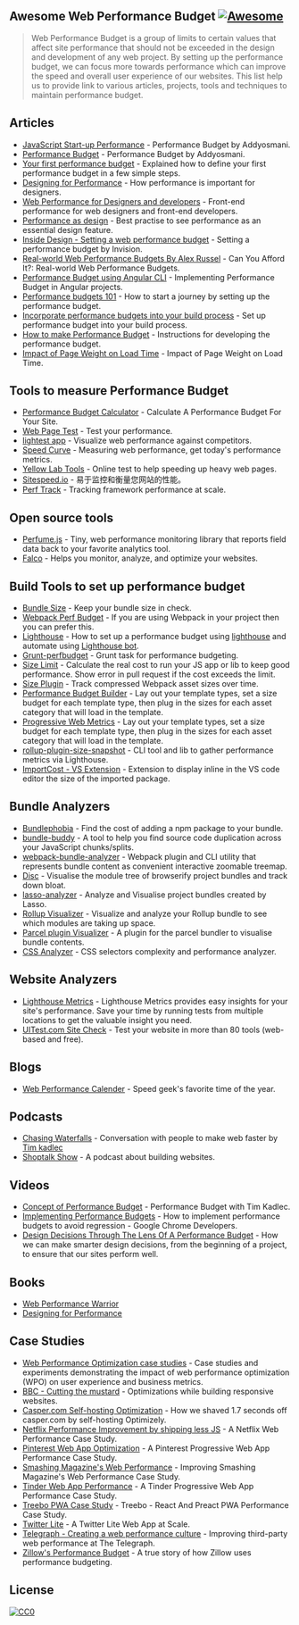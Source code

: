 <div class="github-widget" data-repo="pajaydev/awesome-web-performance-budget"></div>

## Awesome Web Performance Budget [![Awesome](https://awesome.re/badge.svg)](https://awesome.re)
> Web Performance Budget is a group of limits to certain values that affect site performance that should not be exceeded in the design and development of any web project. By setting up the performance budget, we can focus more towards performance which can improve the speed and overall user experience of our websites. This list help us to provide link to various articles, projects, tools and techniques to maintain performance budget.




## Articles
- [JavaScript Start-up Performance](https://medium.com/reloading/javascript-start-up-performance-69200f43b201) - Performance Budget by Addyosmani.
- [Performance Budget](https://addyosmani.com/blog/performance-budgets/) - Performance Budget by Addyosmani.
- [Your first performance budget](https://web.dev/your-first-performance-budget/) - Explained how to define your first performance budget in a few simple steps.
- [Designing for Performance](http://designingforperformance.com/index.html#table-of-contents) - How performance is important for designers.
- [Web Performance for Designers and developers](https://csswizardry.com/2013/01/front-end-performance-for-web-designers-and-front-end-developers/) - Front-end performance for web designers and front-end developers.
- [Performance as design](http://bradfrost.com/blog/post/performance-as-design/) - Best practise to see performance as an essential design feature.
- [Inside Design - Setting a web performance budget](https://www.invisionapp.com/inside-design/setting-a-web-performance-budget/) - Setting a performance budget by Invision.
- [Real-world Web Performance Budgets By Alex Russel](https://infrequently.org/2017/10/can-you-afford-it-real-world-web-performance-budgets/) - Can You Afford It?: Real-world Web Performance Budgets.
- [Performance Budget using Angular CLI](https://medium.com/dailyjs/how-did-angular-cli-budgets-save-my-day-and-how-they-can-save-yours-300d534aae7a) - Implementing Performance Budget in Angular projects.
- [Performance budgets 101](https://web.dev/performance-budgets-101/) - How to start a journey by setting up the performance budget.
- [Incorporate performance budgets into your build process](https://web.dev/incorporate-performance-budgets-into-your-build-tools) - Set up performance budget into your build process.
- [How to make Performance Budget](http://v3.danielmall.com/articles/how-to-make-a-performance-budget/) - Instructions for developing the performance budget.
- [Impact of Page Weight on Load Time](https://paulcalvano.com/2018-07-02-impact-of-page-weight-on-load-time/) - Impact of Page Weight on Load Time.

## Tools to measure Performance Budget

- [Performance Budget Calculator](http://www.performancebudget.io/) - Calculate A Performance Budget For Your Site.
- [Web Page Test](https://www.webpagetest.org/easy) - Test your performance.
- [lightest app](https://www.lightest.app/) - Visualize web performance against competitors.
- [Speed Curve](https://speedcurve.com) - Measuring web performance, get today's performance metrics.
- [Yellow Lab Tools](https://yellowlab.tools/) - Online test to help speeding up heavy web pages.
- [Sitespeed.io](https://www.sitespeed.io/) - 易于监控和衡量您网站的性能。
- [Perf Track](https://perf-track.web.app/) - Tracking framework performance at scale.

## Open source tools

- [Perfume.js](https://zizzamia.github.io/perfume/) - Tiny, web performance monitoring library that reports field data back to your favorite analytics tool.
- [Falco](https://github.com/theodo/falco) - Helps you monitor, analyze, and optimize your websites.

## Build Tools to set up performance budget

- [Bundle Size](https://github.com/siddharthkp/bundlesize) - Keep your bundle size in check.
- [Webpack Perf Budget](https://webpack.js.org/configuration/performance/) - If you are using Webpack in your project then you can prefer this.
- [Lighthouse](https://web.dev/use-lighthouse-for-performance-budgets/) - How to set up a performance budget using [lighthouse](https://developers.google.com/web/tools/lighthouse) and automate using [Lighthouse bot](https://web.dev/using-lighthouse-bot-to-set-a-performance-budget/).
- [Grunt-perfbudget](https://github.com/tkadlec/grunt-perfbudget) - Grunt task for performance budgeting.
- [Size Limit](https://github.com/ai/size-limit) - Calculate the real cost to run your JS app or lib to keep good performance. Show error in pull request if the cost exceeds the limit.
- [Size Plugin](https://github.com/GoogleChromeLabs/size-plugin) - Track compressed Webpack asset sizes over time.
- [Performance Budget Builder](https://github.com/GoogleChromeLabs/pr-bot) - Lay out your template types, set a size budget for each template type, then plug in the sizes for each asset category that will load in the template.
- [Progressive Web Metrics](https://github.com/paulirish/pwmetrics) - Lay out your template types, set a size budget for each template type, then plug in the sizes for each asset category that will load in the template. 
- [rollup-plugin-size-snapshot](https://github.com/TrySound/rollup-plugin-size-snapshot) - CLI tool and lib to gather performance metrics via Lighthouse.
- [ImportCost - VS Extension](https://marketplace.visualstudio.com/items?itemName=wix.vscode-import-cost) - Extension to display inline in the VS code editor the size of the imported package.

## Bundle Analyzers

- [Bundlephobia](https://bundlephobia.com/) - Find the cost of adding a npm package to your bundle.
- [bundle-buddy](https://bundle-buddy.firebaseapp.com/) - A tool to help you find source code duplication across your JavaScript chunks/splits.
- [webpack-bundle-analyzer](https://github.com/webpack-contrib/webpack-bundle-analyzer) - Webpack plugin and CLI utility that represents bundle content as convenient interactive zoomable treemap.
- [Disc](http://hughsk.io/disc/) - Visualise the module tree of browserify project bundles and track down bloat. 
- [lasso-analyzer](https://github.com/ajay2507/lasso-analyzer) - Analyze and Visualise project bundles created by Lasso.
- [Rollup Visualizer](https://github.com/btd/rollup-plugin-visualizer) - Visualize and analyze your Rollup bundle to see which modules are taking up space.
- [Parcel plugin Visualizer](https://github.com/gregtillbrook/parcel-plugin-bundle-visualiser) - A plugin for the parcel bundler to visualise bundle contents.
- [CSS Analyzer](https://github.com/macbre/analyze-css) - CSS selectors complexity and performance analyzer.

## Website Analyzers
- [Lighthouse Metrics](https://lighthouse-metrics.com/) - Lighthouse Metrics provides easy insights for your site's performance. Save your time by running tests from multiple locations to get the valuable insight you need.
- [UITest.com Site Check](https://uitest.com/check/) - Test your website in more than 80 tools (web-based and free).

## Blogs
- [Web Performance Calender](https://calendar.perfplanet.com/2020/) - Speed geek's favorite time of the year.

## Podcasts
- [Chasing Waterfalls](https://chasingwaterfalls.io/) - Conversation with people to make web faster by [Tim kadlec](https://timkadlec.com/)
- [Shoptalk Show](https://shoptalkshow.com/) - A podcast about building websites.

## Videos

- [Concept of Performance Budget](https://www.youtube.com/watch?list=PLYo5nh8xQFpkwsu9QNlCpPGkmCCuTTWDJ&v=yqejmZrtmNg) - Performance Budget with Tim Kadlec.
- [Implementing Performance Budgets](https://youtu.be/vVlpCmK1l5k) - How to implement performance budgets to avoid regression - Google Chrome Developers.
- [Design Decisions Through The Lens Of A Performance Budget](https://vimeo.com/108328247) - How we can make smarter design decisions, from the beginning of a project, to ensure that our sites perform well.

## Books

- [Web Performance Warrior](https://www.oreilly.com/library/view/web-performance-warrior/9781492048114/)
- [Designing for Performance](http://designingforperformance.com/)

## Case Studies

- [Web Performance Optimization case studies](https://wpostats.com/) - Case studies and experiments demonstrating the impact of web performance optimization (WPO) on user experience and business metrics.
- [BBC - Cutting the mustard](http://responsivenews.co.uk/post/18948466399/cutting-the-mustard) - Optimizations while building responsive websites.
- [Casper.com Self-hosting Optimization](https://medium.com/caspertechteam/we-shaved-1-7-seconds-off-casper-com-by-self-hosting-optimizely-2704bcbff8ec) - How we shaved 1.7 seconds off casper.com by self-hosting Optimizely.
- [Netflix Performance Improvement by shipping less JS](https://medium.com/dev-channel/a-netflix-web-performance-case-study-c0bcde26a9d9) - A Netflix Web Performance Case Study.
- [Pinterest Web App Optimization](https://medium.com/dev-channel/a-pinterest-progressive-web-app-performance-case-study-3bd6ed2e6154/) - A Pinterest Progressive Web App Performance Case Study.
- [Smashing Magazine's Web Performance](https://www.smashingmagazine.com/2014/09/improving-smashing-magazine-performance-case-study/) - Improving Smashing Magazine's Web Performance Case Study.
- [Tinder Web App Performance](https://medium.com/@addyosmani/a-tinder-progressive-web-app-performance-case-study-78919d98ece0/) - A Tinder Progressive Web App Performance Case Study.
- [Treebo PWA Case Study](https://medium.com/dev-channel/treebo-a-react-and-preact-progressive-web-app-performance-case-study-5e4f450d5299/) - Treebo - React And Preact PWA Performance Case Study.
- [Twitter Lite](https://medium.com/@paularmstrong/twitter-lite-and-high-performance-react-progressive-web-apps-at-scale-d28a00e780a3/) - A Twitter Lite Web App at Scale.
- [Telegraph - Creating a web performance culture](https://medium.com/the-telegraph-engineering/improving-third-party-web-performance-at-the-telegraph-a0a1000be5) - Improving third-party web performance at The Telegraph.
- [Zillow's Performance Budget](https://www.zillow.com/engineering/bigger-faster-more-engaging-budget/) - A true story of how Zillow uses performance budgeting.

## License

[![CC0](https://mirrors.creativecommons.org/presskit/buttons/88x31/svg/cc-zero.svg)](https://creativecommons.org/publicdomain/zero/1.0)
